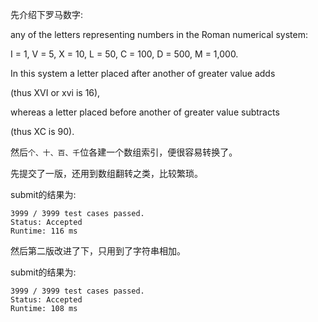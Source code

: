 先介绍下罗马数字:

any of the letters representing numbers in the Roman numerical system:

I = 1, V = 5, X = 10, L = 50, C = 100, D = 500, M = 1,000.

In this system a letter placed after another of greater value adds

(thus XVI or xvi is 16),

whereas a letter placed before another of greater value subtracts

(thus XC is 90).

然后`个、十、百、千`位各建一个数组索引，便很容易转换了。

先提交了一版，还用到数组翻转之类，比较繁琐。

submit的结果为:
```
3999 / 3999 test cases passed.
Status: Accepted
Runtime: 116 ms
```

然后第二版改进了下，只用到了字符串相加。

submit的结果为:
```
3999 / 3999 test cases passed.
Status: Accepted
Runtime: 108 ms
```
